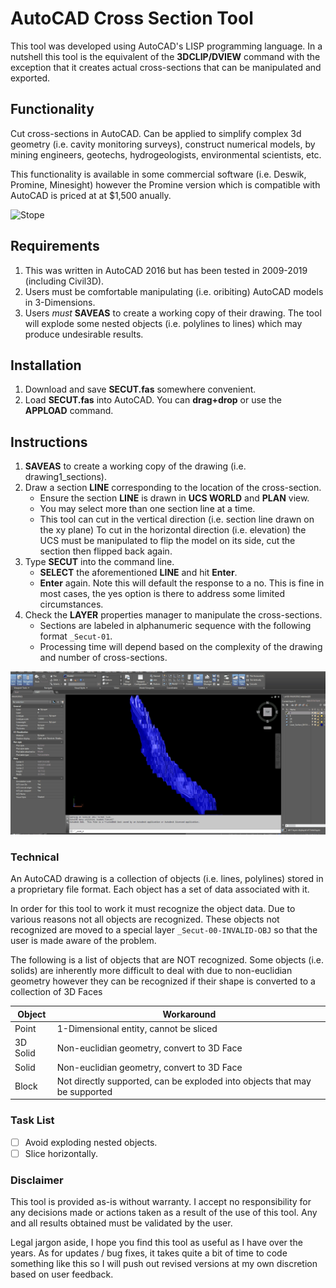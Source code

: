 # AutoCAD Cross Section Tool
This tool was developed using AutoCAD's LISP programming language. In a nutshell this tool is the equivalent of the **3DCLIP/DVIEW** command with the exception that it creates actual cross-sections that can be manipulated and exported.

## Functionality
Cut cross-sections in AutoCAD. Can be applied to simplify complex 3d geometry (i.e. cavity monitoring surveys), construct numerical models, by mining engineers, geotechs, hydrogeologists, environmental scientists, etc.

This functionality is available in some commercial software (i.e. Deswik, Promine, Minesight) however the Promine version which is compatible with AutoCAD is priced at at $1,500 anually.

![Stope](https://github.com/akatragjini/autocad-cross_section_tool/blob/master/README/Example_1.gif)


## Requirements
1. This was written in AutoCAD 2016 but has been tested in 2009-2019 (including Civil3D).
2. Users must be comfortable manipulating (i.e. oribiting) AutoCAD models in 3-Dimensions.
3. Users *must* **SAVEAS** to create a working copy of their drawing. The tool will explode some nested objects (i.e. polylines to lines) which may produce undesirable results.

## Installation
1. Download and save **SECUT.fas** somewhere convenient. 
2. Load **SECUT.fas** into AutoCAD. You can **drag+drop** or use the **APPLOAD** command.

## Instructions
1. **SAVEAS** to create a working copy of the drawing (i.e. drawing1_sections).
2. Draw a section **LINE** corresponding to the location of the cross-section.
     - Ensure the section **LINE** is drawn in **UCS WORLD** and **PLAN** view.
     - You may select more than one section line at a time.
     - This tool can cut in the vertical direction (i.e. section line drawn on the xy plane) To cut in the horizontal direction (i.e. elevation) the UCS must be manipulated to flip the model on its side, cut the section then flipped back again.
3. Type **SECUT** into the command line.
     - **SELECT** the aforementioned **LINE** and hit **Enter**.
     - **Enter** again. Note this will default the response to a no. This is fine in most cases, the yes option is there to address some limited circumstances.
4. Check the **LAYER** properties manager to manipulate the cross-sections.
     - Sections are labeled in alphanumeric sequence with the following format `_Secut-01`.
     - Processing time will depend based on the complexity of the drawing and number of cross-sections.

![Topography and underground workings](https://github.com/akatragjini/autocad-cross_section_tool/blob/master/README/Example_2.gif)


### Technical 
An AutoCAD drawing is a collection of objects (i.e. lines, polylines) stored in a proprietary file format. Each object has a set of data associated with it. 

In order for this tool to work it must recognize the object data. Due to various reasons not all objects are recognized. These objects not recognized are moved to a special layer `_Secut-00-INVALID-OBJ` so that the user is made aware of the problem.

The following is a list of objects that are NOT recognized. Some objects (i.e. solids) are inherently more difficult to deal with due to non-euclidian geometry however they can be recognized if their shape is converted to a collection of 3D Faces

| Object | Workaround |
| --- | --- |
| Point | 1-Dimensional entity, cannot be sliced |
| 3D Solid | Non-euclidian geometry, convert to 3D Face |
| Solid | Non-euclidian geometry, convert to 3D Face  |
| Block | Not directly supported,  can be exploded into objects that may be supported  |


### Task List
- [ ] Avoid exploding nested objects.
- [ ] Slice horizontally.

### Disclaimer
This tool is provided as-is without warranty. I accept no responsibility for any decisions made or actions taken as a result of the use of this tool. Any and all results obtained must be validated by the user.

Legal jargon aside, I hope you find this tool as useful as I have over the years. As for updates / bug fixes, it takes quite a bit of time to code something like this so I will push out revised versions at my own discretion based on user feedback.   
